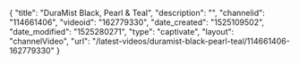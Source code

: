 {
    "title": "DuraMist Black, Pearl & Teal",
    "description": "",
    "channelid": "114661406",
    "videoid": "162779330",
    "date_created": "1525109502",
    "date_modified": "1525280271",
    "type": "captivate",
    "layout": "channelVideo",
    "url": "\/latest-videos\/duramist-black-pearl-teal\/114661406-162779330"
}